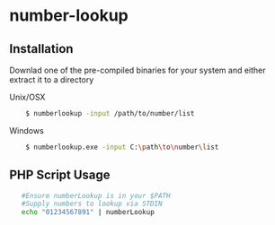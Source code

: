 # number-lookup

## Installation

Downlad one of the pre-compiled binaries for your system and either extract it to a directory

Unix/OSX
```bash
    $ numberlookup -input /path/to/number/list
```
Windows
```bash
    $ numberlookup.exe -input C:\path\to\number\list
```
## PHP Script Usage
```bash
   #Ensure numberLookup is in your $PATH
   #Supply numbers to lookup via STDIN
   echo "01234567891" | numberLookup
```
